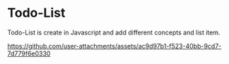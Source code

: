# Todo-List
Todo-List is create in Javascript and add different concepts and list item. 


https://github.com/user-attachments/assets/ac9d97b1-f523-40bb-9cd7-7d779f6e0330


